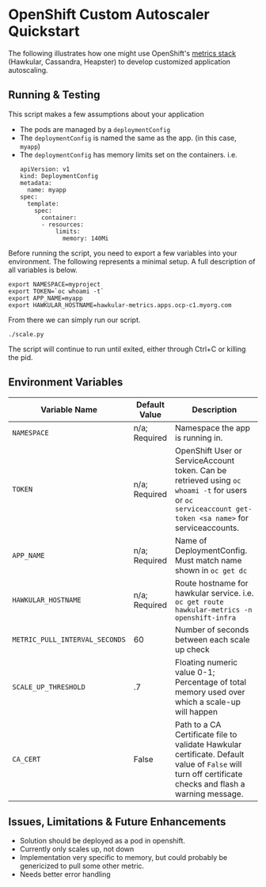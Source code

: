# OpenShift Custom Autoscaler Quickstart

The following illustrates how one might use OpenShift's [metrics stack](https://docs.openshift.com/container-platform/latest/install_config/cluster_metrics.html) (Hawkular, Cassandra, Heapster) to develop customized application autoscaling.

## Running & Testing

This script makes a few assumptions about your application

* The pods are managed by a `deploymentConfig`
* The `deploymentConfig` is named the same as the app. (in this case, `myapp`)
* The `deploymentConfig` has memory limits set on the containers. i.e.
  ```
  apiVersion: v1
  kind: DeploymentConfig
  metadata:
    name: myapp
  spec:
    template:
      spec:
        container:
        - resources:
            limits:
              memory: 140Mi

  ```

Before running the script, you need to export a few variables into your environment. The following represents a minimal setup. A full description of all variables is below.

```
export NAMESPACE=myproject
export TOKEN=`oc whoami -t`
export APP_NAME=myapp
export HAWKULAR_HOSTNAME=hawkular-metrics.apps.ocp-c1.myorg.com
```

From there we can simply run our script.

```
./scale.py
```

The script will continue to run until exited, either through Ctrl+C or killing the pid.

## Environment Variables

| Variable Name | Default Value | Description |
| --------------| ------------- | ----------- |
| `NAMESPACE` | n/a; Required | Namespace the app is running in. |
| `TOKEN` | n/a; Required | OpenShift User or ServiceAccount token. Can be retrieved using `oc whoami -t` for users or `oc serviceaccount get-token <sa name>` for serviceaccounts. |
| `APP_NAME` | n/a; Required | Name of DeploymentConfig. Must match name shown in `oc get dc` |
| `HAWKULAR_HOSTNAME` | n/a; Required | Route hostname for hawkular service. i.e. `oc get route hawkular-metrics -n openshift-infra` |
| `METRIC_PULL_INTERVAL_SECONDS` | 60 | Number of seconds between each scale up check |
| `SCALE_UP_THRESHOLD` | .7 | Floating numeric value 0-1; Percentage of total memory used over which a scale-up will happen |
| `CA_CERT` | False | Path to a CA Certificate file to validate Hawkular certificate. Default value of `False` will turn off certificate checks and flash a warning message. |



## Issues, Limitations & Future Enhancements

- Solution should be deployed as a pod in openshift.
- Currently only scales up, not down
- Implementation very specific to memory, but could probably be genericized to pull some other metric.
- Needs better error handling
